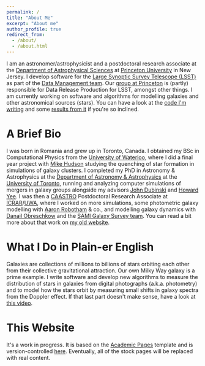 ```yaml
---
permalink: /
title: "About Me"
excerpt: "About me"
author_profile: true
redirect_from: 
  - /about/
  - /about.html
---
```


I am an astronomer/astrophysicist and a postdoctoral research associate at the [Department of Astrophysical Sciences](https://web.astro.princeton.edu/) at [Princeton University](https://www.princeton.edu/) in New Jersey. I develop software for the [Large Synoptic Survey Telescope (LSST)](https://www.lsst.org/) as part of the [Data Management team](https://www.lsst.org/about/dm). Our [group at Princeton](https://web.astro.princeton.edu/research/instrumentation) is (partly) responsible for Data Release Production for LSST, amongst other things. I am currently working on software and algorithms for modelling galaxies and other astronomical sources (stars). You can have a look at the [code I'm writing](https://github.com/lsst-dm/multiprofit) and some [results from it](https://github.com/lsst-dm/modelling_research) if you're so inclined.

A Brief Bio
======
I was born in Romania and grew up in Toronto, Canada. I obtained my BSc in Computational Physics from the [University of Waterloo](https://uwaterloo.ca/), where I did a final year project with [Mike Hudson](https://uwaterloo.ca/scholar/mjhudson) studying the quenching of star formation in simulations of galaxy clusters. I completed my PhD in Astronomy & Astrophysics at the [Department of Astronomy & Astrophysics](https://www.astro.utoronto.ca/) at the [University of Toronto](https://www.utoronto.ca), running and analyzing computer simulations of mergers in galaxy groups alongside my advisors [John Dubinski](https://www.cita.utoronto.ca/~dubinski/galaxydynamics/) and [Howard Yee](http://www.astro.utoronto.ca/~hyee/). I was then a [CAASTRO](http://caastro.org/) Postdoctoral Research Associate at [ICRAR](https://www.icrar.org)/[UWA](https://www.uwa.edu.au/), where I worked on more simulations, some photometric galaxy modelling with [Aaron Robotham](https://www.icrar.org/people/arobotham/) & co., and modelling galaxy dynamics with [Danail Obreschkow](https://www.icrar.org/people/dobreschkow/) and the [SAMI Galaxy Survey team](https://sami-survey.org/). You can read a bit more about that work on [my old website](https://www.icrar.org/people/dtaranu/).

What I Do in Plain-er English
======
Galaxies are collections of millions to billions of stars orbiting each other from their collective gravitational attraction. Our own Milky Way galaxy is a prime example. I write software and develop new algorithms to measure the distribution of stars in galaxies from digital photographs (a.k.a. photometry) and to model how the stars orbit by measuring small shifts in galaxy spectra from the Doppler effect. If that last part doesn't make sense, have a look at [this video](https://www.youtube.com/watch?v=LOW7lnTpcfA).

This Website
======
It's a work in progress. It is based on the [Academic Pages](https://academicpages.github.io/) template and is version-controlled [here](https://github.com/taranu/taranu.github.io). Eventually, all of the stock pages will be replaced with real content.
